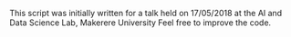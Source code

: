 This script was initially written for a talk held on 17/05/2018 at the AI and Data Science Lab, Makerere University
Feel free to improve the code.
